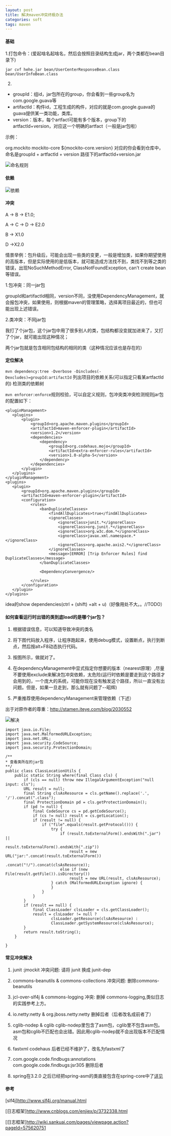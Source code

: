 ```yaml
---
layout: post
title: 解决maven冲突终极办法
categories: soft
tags: maven
---
```


#### 基础
1.打包命令：(爱起啥名起啥名，然后会按照目录结构生成jar，两个类都在bean目录下)

    jar cvf hehe.jar bean/UserCenterResponseBean.class  bean/UserInfoBean.class  

2.

*   groupId：组id，jar包所在的group，你会看到一些group名为com.google.guava等
*   artifactId：构件id，工程生成的构件，对应的就是com.google.guava的guava提供某一类功能，类库。
*   version：版本，每个artfact可能有多个版本，group下的artfactId+version，对应这一个明确的artfact（一般是jar包啦）

示例：

 <dependency>
     <groupId>org.mockito</groupId>
     <artifactId>mockito-core</artifactId>
     <version>${mockito-core.version}</version>
 </dependency>
对应的你会看到仓库中，命名是groupId + artfactId + version 路径下的artfactId+version.jar

![命名规则](/images/java/name.png)

#### 依赖

![依赖](/images/java/dependency.png)

#### 冲突
A -> B -> E1.0;

A -> C -> D -> E2.0

B -> X1.0

D ->X2.0

情景举例：包升级后，可能会出现一些类的变更，一般是增加类，如果你期望使用的高版本，但是实际使用的是低版本，就可能造成方法找不到，类找不到等之类的错误，出现NoSuchMethodError, ClassNotFoundException, can't create bean等错误。

1.包冲突：同一jar包

groupId和artifactId相同，version不同，没使用DependencyManagement，就会报包冲突，如果使用，则根据maven的管理策略，选择离项目最近的，但也可能出现上述错误。

2.类冲突：不同jar包

我打了个jar包，这个jar包中用了很多别人的类，包结构都没变就加进来了，又打了个jar，就可能出现这种情况；

两个jar包就是包含相同包结构的相同的类（这种情况应该也是存在的）

#### 定位解决
`mvn dependency:tree -Dverbose -Dincludes(-Dexcludes)=groupId:artifactId` 列出项目的依赖关系(可以指定只看某artfactId的) 检测类的依赖树

`mvn enforcer:enforce`规则校验，可以自定义规则，包冲突类冲突检测规则jar包的配置如下：

    <pluginManagement>
       <plugins>
           <plugin>
               <groupId>org.apache.maven.plugins</groupId>
               <artifactId>maven-enforcer-plugin</artifactId>
               <version>1.2</version>
               <dependencies>
                   <dependency>
                       <groupId>org.codehaus.mojo</groupId>
                       <artifactId>extra-enforcer-rules</artifactId>
                       <version>1.0-alpha-5</version>
                   </dependency>
               </dependencies>
           </plugin>
       </plugins>
    </pluginManagement>
    <plugins>
       <plugin>
           <groupId>org.apache.maven.plugins</groupId>
           <artifactId>maven-enforcer-plugin</artifactId>
           <configuration>
               <rules>
                   <banDuplicateClasses>
                       <findAllDuplicates>true</findAllDuplicates>
                       <ignoreClasses>
                           <ignoreClass>junit.*</ignoreClass>
                           <ignoreClass>org.junit.*</ignoreClass>
                           <ignoreClass>org.w3c.dom.*</ignoreClass>
                           <ignoreClass>javax.xml.namespace.*</ignoreClass>
                           <ignoreClass>org.apache.axis2.*</ignoreClass>
                       </ignoreClasses>
                       <message>[ERROR] [Trip Enforcer Rules] find DuplicateClasses</message>
                   </banDuplicateClasses>

                   <DependencyConvergence/>

               </rules>
           </configuration>
       </plugin>
    </plugins>

idea的show dependencies(ctrl + (shift) +alt + u)（好像用处不大。。//TODO）

#### 如何查看运行时出错的类到底load的是哪个jar包？

1.  根据错误信息，可以知道导致冲突的类名

2.  将下图代码放入程序，让程序跑起来，使用debug模式，设置断点，执行到断点，然后按alt+F8动态执行代码。

3.  按图所示，做就对了。

4.  在dependencyManagement中显式指定你想要的版本（nearest原理）,尽量不要使用exclude来解决包冲突依赖，太危险(运行时依赖是要走到这个路径才会用到的，一个庞大的系统，可能你现在没有触发这个路径，所以一直没有出问题。但是，如果一旦走到，那么就有问题了--昭辉)

5.  严重推荐使用dependencyManagement来管理依赖（下述）

出于对原作者的尊重：http://stamen.iteye.com/blog/2030552

![解决](/images/java/cope.png)

    import java.io.File;
    import java.net.MalformedURLException;
    import java.net.URL;
    import java.security.CodeSource;
    import java.security.ProtectionDomain;

    /**
    * 查看类所在的jar包
    **/
    public class ClassLocationUtils {
        public static String where(final Class cls) {
            if (cls == null) throw new IllegalArgumentException("null input: cls");
            URL result = null;
            final String clsAsResource = cls.getName().replace('.', '/').concat(".class");
            final ProtectionDomain pd = cls.getProtectionDomain();
            if (pd != null) {
                final CodeSource cs = pd.getCodeSource();
                if (cs != null) result = cs.getLocation();
                if (result != null) {
                    if ("file".equals(result.getProtocol())) {
                        try {
                            if (result.toExternalForm().endsWith(".jar") ||
                                    result.toExternalForm().endsWith(".zip"))
                                result = new URL("jar:".concat(result.toExternalForm())
                                        .concat("!/").concat(clsAsResource));
                            else if (new File(result.getFile()).isDirectory())
                                result = new URL(result, clsAsResource);
                        } catch (MalformedURLException ignore) {
                        }
                    }
                }
            }
            if (result == null) {
                final ClassLoader clsLoader = cls.getClassLoader();
                result = clsLoader != null ?
                        clsLoader.getResource(clsAsResource) :
                        ClassLoader.getSystemResource(clsAsResource);
            }
            return result.toString();
        }

    }


#### 常见冲突解决    

1. junit :jmockit 冲突问题: 请将 junit 换成 junit-dep

2. commons-beanutils & commons-collections 冲突问题: 删除commons-beanutils

3. jcl-over-slf4j & commons-logging 冲突: 删掉 commons-logging,类似日志的实践参考上方。

4. io.netty:netty & org.jboss.netty:netty 删掉后者（后者改名成前者了）

5. cglib-nodep & cglib cglib-nodep里包含了asm包，cglib里不包含asm包。asm包和cglib不匹配也会出错。因此用cglib-nodep就不会出现版本不匹配情况

6. fastxml  codehaus  后者已经不维护了，改名为fastxml了

7. com.google.code.findbugs:annotations   com.google.code.findbugs:jsr305 删除后者

8. spring在3.2.0 之后已经把spring-asm的类直接包含在spring-core中了[详见](http://stackoverflow.com/questions/19800004/why-is-there-no-spring-asm-3-2-4-release-jar)
#### 参考

[slf4j]<http://www.slf4j.org/manual.html>

[日志框架]<http://www.cnblogs.com/enjiex/p/3732338.html>

[日志框架]<http://wiki.sankuai.com/pages/viewpage.action?pageId=575620751>
